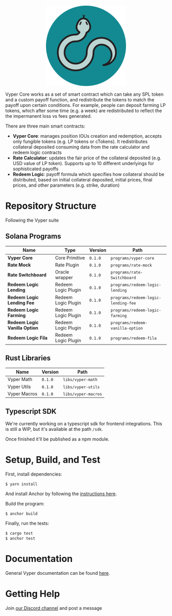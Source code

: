 <p align="center">
  <a href="https://vyperprotocol.io">
    <img alt="Vyper Protocol" src="https://github.com/vyper-protocol/branding/blob/main/medium-logo.png" width="250" />
  </a>
</p>

Vyper Core works as a set of smart contract which can take any SPL token and a custom payoff function, and redistribute the tokens to match the payoff upon certain conditions. For example, people can deposit farming LP tokens, which after some time (e.g. a week) are redistributed to reflect the the impermanent loss vs fees generated.

There are three main smart contracts:

- **Vyper Core**: manages position IOUs creation and redemption, accepts only fungible tokens (e.g. LP tokens or cTokens). It redistributes collateral deposited consuming data from the rate calculator and redeem logic contracts
- **Rate Calculator**: updates the fair price of the collateral deposited (e.g. USD value of LP token). Supports up to 10 different underlyings for sophisticated payoffs
- **Redeem Logic**: payoff formula which specifies how collateral should be distributed, based on initial collateral deposited, initial prices, final prices, and other parameters (e.g. strike, duration)

# Repository Structure

Following the Vyper suite

## Solana Programs

| Name                              | Type                | Version | Path                                |
| ----------------------------------| ------------------- | ------- | ----------------------------------- |
| **Vyper Core**                    | Core Primitive      | `0.1.0` | `programs/vyper-core`               |
| **Rate Mock**                     | Rate Plugin         | `0.1.0` | `programs/rate-mock`                |
| **Rate Switchboard**              | Oracle wrapper      | `0.1.0` | `programs/rate-Switchboard`         |
| **Redeem Logic Lending**          | Redeem Logic Plugin | `0.1.0` | `programs/redeem-logic-lending`     |
| **Redeem Logic Lending Fee**      | Redeem Logic Plugin | `0.1.0` | `programs/redeem-logic-lending-fee` |
| **Redeem Logic Farming**          | Redeem Logic Plugin | `0.1.0` | `programs/redeem-logic-farming`     |
| **Redeem Logic Vanilla Option**   | Redeem Logic Plugin | `0.1.0` | `programs/redeem-vanilla-option`    |
| **Redeem Logic Fila**             | Redeem Logic Plugin | `0.1.0` | `programs/redeem-fila`              |


## Rust Libraries

| Name         | Version | Path                |
| ------------ | ------- | ------------------- |
| Vyper Math   | `0.1.0` | `libs/vyper-math`   |
| Vyper Utils  | `0.1.0` | `libs/vyper-utils`  |
| Vyper Macros | `0.1.0` | `libs/vyper-macros` |

## Typescript SDK

We're currently working on a typescript sdk for frontend integrations. This is still a WIP, but it's available at the path `/sdk`.

Once finished it'll be published as a npm module.

# Setup, Build, and Test

First, install dependencies:

```
$ yarn install
```

And install Anchor by following the [instructions here](https://github.com/coral-xyz/anchor/blob/master/docs/src/getting-started/installation.md).

Build the program:

```
$ anchor build
```

Finally, run the tests:

```
$ cargo test
$ anchor test
```

# Documentation

General Vyper documentation can be found [here](https://docs.vyperprotocol.io/).

# Getting Help

Join [our Discord channel](https://discord.gg/KYaXgwetcK) and post a message

